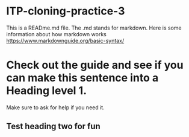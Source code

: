 # ITP-cloning-practice-3

This is a READme.md file. The .md stands for markdown. Here is some information about how markdown works https://www.markdownguide.org/basic-syntax/

# Check out the guide and see if you can make this sentence into a Heading level 1. #

Make sure to ask for help if you need it.

## Test heading two for fun ##